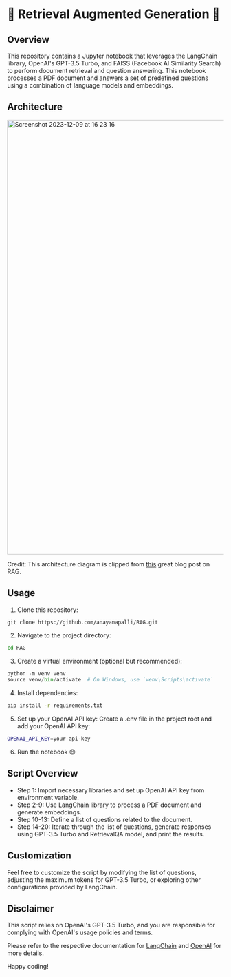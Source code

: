 # 🚀 Retrieval Augmented Generation 🚀

## Overview
This repository contains a Jupyter notebook that leverages the LangChain library, OpenAI's GPT-3.5 Turbo, and FAISS (Facebook AI Similarity Search) to perform document retrieval and question answering. This notebook processes a PDF document and answers a set of predefined questions using a combination of language models and embeddings.

## Architecture

<img width="1009" alt="Screenshot 2023-12-09 at 16 23 16" src="https://github.com/anayanapalli/RAG/assets/70435675/ec6e395b-702d-40ce-95c0-0ed7547effff">


Credit: This architecture diagram is clipped from [this](https://www.pinecone.io/learn/retrieval-augmented-generation/) great blog post on RAG.

## Usage

1. Clone this repository:

```
git clone https://github.com/anayanapalli/RAG.git
```

2. Navigate to the project directory:

```bash
cd RAG
```

3. Create a virtual environment (optional but recommended):

```python
python -m venv venv
source venv/bin/activate  # On Windows, use `venv\Scripts\activate`
```
4. Install dependencies:

```bash
pip install -r requirements.txt
```

5. Set up your OpenAI API key:
Create a .env file in the project root and add your OpenAI API key:

```bash
OPENAI_API_KEY=your-api-key
```

6. Run the notebook 😊


## Script Overview
- Step 1: Import necessary libraries and set up OpenAI API key from environment variable.
- Step 2-9: Use LangChain library to process a PDF document and generate embeddings.
- Step 10-13: Define a list of questions related to the document.
- Step 14-20: Iterate through the list of questions, generate responses using GPT-3.5 Turbo and RetrievalQA model, and print the results.

## Customization
Feel free to customize the script by modifying the list of questions, adjusting the maximum tokens for GPT-3.5 Turbo, or exploring other configurations provided by LangChain.

## Disclaimer
This script relies on OpenAI's GPT-3.5 Turbo, and you are responsible for complying with OpenAI's usage policies and terms.

Please refer to the respective documentation for [LangChain](https://python.langchain.com/docs/get_started/introduction) and [OpenAI](https://platform.openai.com/docs/introduction) for more details.

Happy coding!





